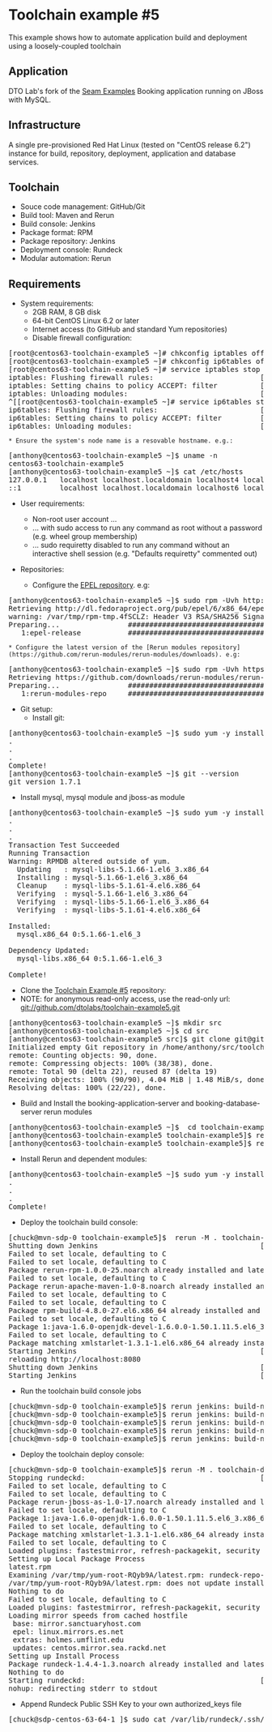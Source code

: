 Toolchain example #5
====================

This example shows how to automate application build and deployment using a loosely-coupled toolchain

Application
-----------
 
DTO Lab's fork of the [Seam Examples](https://github.com/dtolabs/seam-examples) Booking application running on JBoss with MySQL.

Infrastructure
--------------

A single pre-provisioned Red Hat Linux (tested on "CentOS release 6.2") instance for build, repository, deployment, application and database services.

Toolchain
---------

* Souce code management: GitHub/Git
* Build tool: Maven and Rerun
* Build console: Jenkins
* Package format: RPM
* Package repository: Jenkins
* Deployment console: Rundeck
* Modular automation: Rerun

Requirements
------------

* System requirements:
    * 2GB RAM, 8 GB disk
    * 64-bit CentOS Linux 6.2 or later
    * Internet access (to GitHub and standard Yum repositories)
    * Disable firewall configuration:
<pre>
[root@centos63-toolchain-example5 ~]# chkconfig iptables off
[root@centos63-toolchain-example5 ~]# chkconfig ip6tables off
[root@centos63-toolchain-example5 ~]# service iptables stop
iptables: Flushing firewall rules:                         [  OK  ]
iptables: Setting chains to policy ACCEPT: filter          [  OK  ]
iptables: Unloading modules:                               [  OK  ]
^[[root@centos63-toolchain-example5 ~]# service ip6tables stop
ip6tables: Flushing firewall rules:                        [  OK  ]
ip6tables: Setting chains to policy ACCEPT: filter         [  OK  ]
ip6tables: Unloading modules:                              [  OK  ]
</pre>
    * Ensure the system's node name is a resovable hostname. e.g.:
<pre>
[anthony@centos63-toolchain-example5 ~]$ uname -n 
centos63-toolchain-example5
[anthony@centos63-toolchain-example5 ~]$ cat /etc/hosts
127.0.0.1   localhost localhost.localdomain localhost4 localhost4.localdomain4 centos63-toolchain-example5
::1         localhost localhost.localdomain localhost6 localhost6.localdomain6
</pre>

* User requirements:
    * Non-root user account ...
    * ... with sudo access to run any command as root without a password (e.g. wheel group membership)
    * ... sudo requiretty disabled to run any command without an interactive shell session (e.g. "Defaults requiretty" commented out)

* Repositories:
   * Configure the [EPEL repository](http://dl.fedoraproject.org/pub/epel/6/x86_64/repoview/epel-release.html). e.g:
<pre>
[anthony@centos63-toolchain-example5 ~]$ sudo rpm -Uvh http://dl.fedoraproject.org/pub/epel/6/x86_64/epel-release-6-7.noarch.rpm
Retrieving http://dl.fedoraproject.org/pub/epel/6/x86_64/epel-release-6-7.noarch.rpm
warning: /var/tmp/rpm-tmp.4fSCLZ: Header V3 RSA/SHA256 Signature, key ID 0608b895: NOKEY
Preparing...                ########################################### [100%]
   1:epel-release           ########################################### [100%]
</pre>
    * Configure the latest version of the [Rerun modules repository](https://github.com/rerun-modules/rerun-modules/downloads). e.g:
<pre>
[anthony@centos63-toolchain-example5 ~]$ sudo rpm -Uvh https://github.com/downloads/rerun-modules/rerun-modules/rerun-modules-repo-1.0-3.noarch.rpm
Retrieving https://github.com/downloads/rerun-modules/rerun-modules/rerun-modules-repo-1.0-3.noarch.rpm
Preparing...                ########################################### [100%]
   1:rerun-modules-repo     ########################################### [100%]
</pre>

* Git setup:
    * Install git:
<pre>
[anthony@centos63-toolchain-example5 ~]$ sudo yum -y install git
.
.
.
Complete!
[anthony@centos63-toolchain-example5 ~]$ git --version
git version 1.7.1
</pre>

* Install mysql, mysql module and jboss-as module
<pre>
[anthony@centos63-toolchain-example5 ~]$ sudo yum -y install mysql rerun-mysql rerun-jboss-as
.
.
.
Transaction Test Succeeded
Running Transaction
Warning: RPMDB altered outside of yum.
  Updating   : mysql-libs-5.1.66-1.el6_3.x86_64                                                                                                                                                 1/3 
  Installing : mysql-5.1.66-1.el6_3.x86_64                                                                                                                                                      2/3 
  Cleanup    : mysql-libs-5.1.61-4.el6.x86_64                                                                                                                                                   3/3 
  Verifying  : mysql-5.1.66-1.el6_3.x86_64                                                                                                                                                      1/3 
  Verifying  : mysql-libs-5.1.66-1.el6_3.x86_64                                                                                                                                                 2/3 
  Verifying  : mysql-libs-5.1.61-4.el6.x86_64                                                                                                                                                   3/3 

Installed:
  mysql.x86_64 0:5.1.66-1.el6_3                                                                                                                                                                     

Dependency Updated:
  mysql-libs.x86_64 0:5.1.66-1.el6_3                                                                                                                                                                

Complete!
</pre>


   * Clone the [Toolchain Example #5](https://github.com/dtolabs/toolchain-example5) repository:
   * NOTE:  for anonymous read-only access, use the read-only url: [git://github.com/dtolabs/toolchain-example5.git](git://github.com/dtolabs/toolchain-example5.git)
<pre>
[anthony@centos63-toolchain-example5 ~]$ mkdir src
[anthony@centos63-toolchain-example5 ~]$ cd src
[anthony@centos63-toolchain-example5 src]$ git clone git@github.com:dtolabs/toolchain-example5.git
Initialized empty Git repository in /home/anthony/src/toolchain-example5/.git/
remote: Counting objects: 90, done.
remote: Compressing objects: 100% (38/38), done.
remote: Total 90 (delta 22), reused 87 (delta 19)
Receiving objects: 100% (90/90), 4.04 MiB | 1.48 MiB/s, done.
Resolving deltas: 100% (22/22), done.
</pre>

* Build and Install the booking-application-server and booking-database-server rerun modules
<pre>
[anthony@centos63-toolchain-example5 ~]$  cd toolchain-example5
[anthony@centos63-toolchain-example5 toolchain-example5]$ rerun  -M .  booking-application-server:install-module  --build true
[anthony@centos63-toolchain-example5 toolchain-example5]$ rerun  -M .  booking-database-server:install-module  --build true
</pre>

* Install Rerun and dependent modules:
<pre>
[anthony@centos63-toolchain-example5 ~]$ sudo yum -y install rerun rerun-jenkins rerun-rundeck
.
.
.
Complete!
</pre>

* Deploy the toolchain build console:
<pre>
[chuck@mvn-sdp-0 toolchain-example5]$  rerun -M . toolchain-build-console: deploy
Shutting down Jenkins                                      [  OK  ]
Failed to set locale, defaulting to C
Failed to set locale, defaulting to C
Package rerun-rpm-1.0.0-25.noarch already installed and latest version
Failed to set locale, defaulting to C
Package rerun-apache-maven-1.0-8.noarch already installed and latest version
Failed to set locale, defaulting to C
Failed to set locale, defaulting to C
Package rpm-build-4.8.0-27.el6.x86_64 already installed and latest version
Failed to set locale, defaulting to C
Package 1:java-1.6.0-openjdk-devel-1.6.0.0-1.50.1.11.5.el6_3.x86_64 already installed and latest version
Failed to set locale, defaulting to C
Package matching xmlstarlet-1.3.1-1.el6.x86_64 already installed. Checking for update.
Starting Jenkins                                           [  OK  ]
reloading http://localhost:8080
Shutting down Jenkins                                      [  OK  ]
Starting Jenkins                                           [  OK  ]
</pre>

* Run the toolchain build console jobs
<pre>
[chuck@mvn-sdp-0 toolchain-example5]$ rerun jenkins: build-now --jobname dtolabs-toolchain-example5-master-mysql-connector-java-rpm
[chuck@mvn-sdp-0 toolchain-example5]$ rerun jenkins: build-now --jobname dtolabs-toolchain-example5-master-jboss-as-rpm	
[chuck@mvn-sdp-0 toolchain-example5]$ rerun jenkins: build-now --jobname dtolabs-toolchain-example5-master-jboss-as-config-rpm	
[chuck@mvn-sdp-0 toolchain-example5]$ rerun jenkins: build-now --jobname dtolabs-toolchain-example5-master-booking-mysql-data-rpm	
[chuck@mvn-sdp-0 toolchain-example5]$ rerun jenkins: build-now --jobname dtolabs-seam-examples-master	
</pre>

* Deploy the toolchain deploy console:
<pre>
[chuck@mvn-sdp-0 toolchain-example5]$ rerun -M . toolchain-deploy-console: deploy
Stopping rundeckd:                                         [  OK  ]
Failed to set locale, defaulting to C
Failed to set locale, defaulting to C
Package rerun-jboss-as-1.0-17.noarch already installed and latest version
Failed to set locale, defaulting to C
Package 1:java-1.6.0-openjdk-1.6.0.0-1.50.1.11.5.el6_3.x86_64 already installed and latest version
Failed to set locale, defaulting to C
Package matching xmlstarlet-1.3.1-1.el6.x86_64 already installed. Checking for update.
Failed to set locale, defaulting to C
Loaded plugins: fastestmirror, refresh-packagekit, security
Setting up Local Package Process
latest.rpm                                                                                                                                                                   | 2.1 kB     00:00     
Examining /var/tmp/yum-root-RQyb9A/latest.rpm: rundeck-repo-2-0.noarch
/var/tmp/yum-root-RQyb9A/latest.rpm: does not update installed package.
Nothing to do
Failed to set locale, defaulting to C
Loaded plugins: fastestmirror, refresh-packagekit, security
Loading mirror speeds from cached hostfile
 base: mirror.sanctuaryhost.com
 epel: linux.mirrors.es.net
 extras: holmes.umflint.edu
 updates: centos.mirror.sea.rackd.net
Setting up Install Process
Package rundeck-1.4.4-1.3.noarch already installed and latest version
Nothing to do
Starting rundeckd:                                         [  OK  ]
nohup: redirecting stderr to stdout
</pre>

* Append Rundeck Public SSH Key to your own authorized_keys file
<pre>
[chuck@sdp-centos-63-64-1 ]$ sudo cat /var/lib/rundeck/.ssh/id_rsa.pub >> $HOME/.ssh/authorized_keys
</pre>
